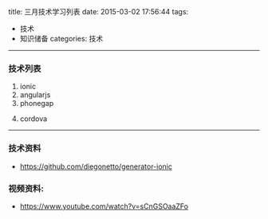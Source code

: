 title: 三月技术学习列表
date: 2015-03-02 17:56:44
tags:
- 技术
- 知识储备
categories: 技术 
---
### 技术列表
1. ionic
2. angularjs
3. phonegap
<!-- more -->
4. cordova

---
### 技术资料
- https://github.com/diegonetto/generator-ionic

### 视频资料:
- https://www.youtube.com/watch?v=sCnGSOaaZFo 
